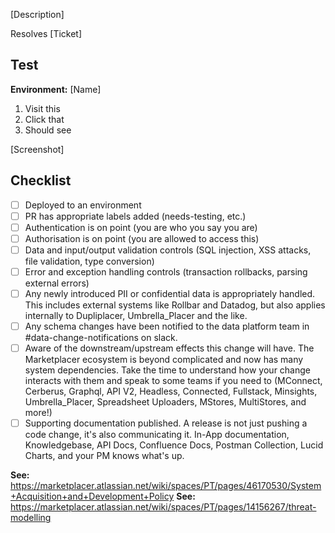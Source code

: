 <!-- Ensure PR title is more descriptive than just the branch name. -->

[Description] <!-- The first paragraph will show in #changelog in Slack. -->

Resolves [Ticket]

## Test

**Environment:** [Name]

1. Visit this
2. Click that
3. Should see

[Screenshot]

## Checklist

- [ ] Deployed to an environment
- [ ] PR has appropriate labels added (needs-testing, etc.)
- [ ] Authentication is on point (you are who you say you are)
- [ ] Authorisation is on point (you are allowed to access this)
- [ ] Data and input/output validation controls (SQL injection, XSS attacks, file validation, type conversion)
- [ ] Error and exception handling controls (transaction rollbacks, parsing external errors)
- [ ] Any newly introduced PII or confidential data is appropriately handled.  This includes external systems like Rollbar and Datadog, but also applies internally to Dupliplacer, Umbrella_Placer and the like.
- [ ] Any schema changes have been notified to the data platform team in #data-change-notifications on slack.
- [ ] Aware of the downstream/upstream effects this change will have. The Marketplacer ecosystem is beyond complicated and now has many system dependencies.  Take the time to understand how your change interacts with them and speak to some teams if you need to (MConnect, Cerberus, Graphql, API V2, Headless, Connected, Fullstack, Minsights, Umbrella_Placer, Spreadsheet Uploaders, MStores, MultiStores, and more!)
- [ ] Supporting documentation published. A release is not just pushing a code change, it's also communicating it.
In-App documentation, Knowledgebase, API Docs, Confluence Docs, Postman Collection, Lucid Charts, and your PM knows what's up.

**See:** https://marketplacer.atlassian.net/wiki/spaces/PT/pages/46170530/System+Acquisition+and+Development+Policy
**See:** https://marketplacer.atlassian.net/wiki/spaces/PT/pages/14156267/threat-modelling
